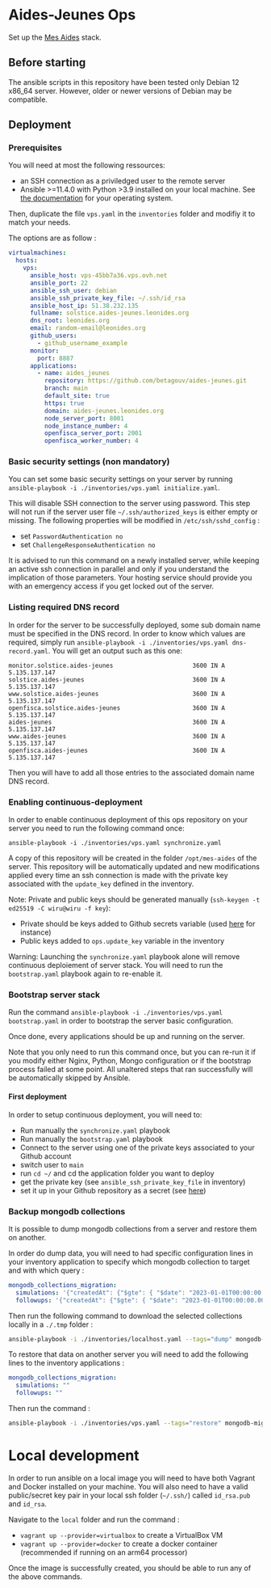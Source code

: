 # Aides-Jeunes Ops

Set up the [Mes Aides](https://mes-aides.1jeune1solution.beta.gouv.fr/) stack.

## Before starting

The ansible scripts in this repository have been tested only Debian 12 x86_64 server. However, older or newer versions of Debian may be compatible.

## Deployment

### Prerequisites

You will need at most the following ressources:
- an SSH connection as a priviledged user to the remote server
- Ansible >=11.4.0 with Python >3.9 installed on your local machine. See [the documentation](https://docs.ansible.com/ansible/latest/installation_guide/intro_installation.html#installing-ansible-on-specific-operating-systems) for your operating system.

Then, duplicate the file `vps.yaml` in the `inventories` folder and modifiy it to match your needs.

The options are as follow :
```yaml
virtualmachines:
  hosts:
    vps:
      ansible_host: vps-45bb7a36.vps.ovh.net                             # The server adress
      ansible_port: 22                                                   # The ssh port used to connect to the server
      ansible_ssh_user: debian                                           # The user name of the priviledged account on the server
      ansible_ssh_private_key_file: ~/.ssh/id_rsa                        # The path to the SSH key used to connect to the server
      ansible_host_ip: 51.38.232.135                                     # The ip of the server, used to generate DNS records
      fullname: solstice.aides-jeunes.leonides.org                       #
      dns_root: leonides.org                                             # The root of domain name use by your server
      email: random-email@leonides.org                                   # The email used to register Certbot
      github_users:                                                      # The github users that will be able to connect to the server
        - github_username_example
      monitor:                                                           # If set, a monitoring service will be deployed on specified port
        port: 8887
      applications:                                                      # List all applications that will be deployed
        - name: aides_jeunes
          repository: https://github.com/betagouv/aides-jeunes.git
          branch: main
          default_site: true
          https: true
          domain: aides-jeunes.leonides.org
          node_server_port: 8001
          node_instance_number: 4
          openfisca_server_port: 2001
          openfisca_worker_number: 4
```

### Basic security settings (non mandatory)

You can set some basic security settings on your server by running `ansible-playbook -i ./inventories/vps.yaml initialize.yaml`.

This will disable SSH connection to the server using password. This step will not run if the server user file `~/.ssh/authorized_keys` is either empty or missing. The following properties will be modified in `/etc/ssh/sshd_config` :
- set `PasswordAuthentication no`
- set `ChallengeResponseAuthentication no`

It is advised to run this command on a newly installed server, while keeping an active ssh connection in parallel and only if you understand the implication of those parameters. Your hosting service should provide you with an emergency access if you get locked out of the server.

### Listing required DNS record

In order for the server to be successfully deployed, some sub domain name must be specified in the DNS record. In order to know which values are required, simply run `ansible-playbook -i ./inventories/vps.yaml dns-record.yaml`. You will get an output such as this one:
```
monitor.solstice.aides-jeunes                      3600 IN A 5.135.137.147
solstice.aides-jeunes                              3600 IN A 5.135.137.147
www.solstice.aides-jeunes                          3600 IN A 5.135.137.147
openfisca.solstice.aides-jeunes                    3600 IN A 5.135.137.147
aides-jeunes                                       3600 IN A 5.135.137.147
www.aides-jeunes                                   3600 IN A 5.135.137.147
openfisca.aides-jeunes                             3600 IN A 5.135.137.147
```

Then you will have to add all those entries to the associated domain name DNS record.

### Enabling continuous-deployment

In order to enable continuous deployment of this ops repository on your server you need to run the following command once:
```shell
ansible-playbook -i ./inventories/vps.yaml synchronize.yaml
```

A copy of this repository will be created in the folder `/opt/mes-aides` of the server. This repository will be automatically updated and new modifications applied every time an ssh connection is made with the private key associated with the `update_key` defined in the inventory.

Note:
Private and public keys should be generated manually (`ssh-keygen -t ed25519 -C wiru@wiru -f key`):
- Private should be keys added to Github secrets variable (used [here](https://github.com/betagouv/aides-jeunes-ops/blob/9f5bd32001b1b889f580e7e14213397b7af2227b/.github/workflows/pipeline.yaml#L71) for instance)
- Public keys added to `ops.update_key` variable in the inventory

Warning: Launching the `synchronize.yaml` playbook alone will remove continuous deploiement of server stack. You will need to run the `bootstrap.yaml` playbook again to re-enable it.

### Bootstrap server stack

Run the command `ansible-playbook -i ./inventories/vps.yaml bootstrap.yaml` in order to bootstrap the server basic configuration.

Once done, every applications should be up and running on the server.

Note that you only need to run this command once, but you can re-run it if you modify either Nginx, Python, Mongo configuration or if the bootstrap process failed at some point. All unaltered steps that ran successfully will be automatically skipped by Ansible.

#### First deployment

In order to setup continuous deployment, you will need to:
- Run manually the `synchronize.yaml` playbook
- Run manually the `bootstrap.yaml` playbook
- Connect to the server using one of the private keys associated to your Github account
- switch user to `main`
- run `cd ~/` and cd the application folder you want to deploy
- get the private key (see `ansible_ssh_private_key_file` in inventory)
- set it up in your Github repository as a secret (see [here](https://github.com/betagouv/aides-jeunes/blob/400ab5f90219141b438388d58cd4f27f8fb0ebd6/.github/workflows/cd.yml#L48))

### Backup mongodb collections

It is possible to dump mongodb collections from a server and restore them on another.

In order do dump data, you will need to had specific configuration lines in your inventory application to specify which mongodb collection to target and with which query :
```yaml
mongodb_collections_migration:
  simulations: '{"createdAt": {"$gte": { "$date": "2023-01-01T00:00:00.000Z" }}}'
  followups: '{"createdAt": {"$gte": { "$date": "2023-01-01T00:00:00.000Z" }}}'
```
Then run the following command to download the selected collections locally in a `./.tmp` folder :
```bash
ansible-playbook -i ./inventories/localhost.yaml --tags="dump" mongodb-migration.yaml
```

To restore that data on another server you will need to add the following lines to the inventory applications :
```yaml
mongodb_collections_migration:
  simulations: ""
  followups: ""
```
Then run the command :
```bash
ansible-playbook -i ./inventories/vps.yaml --tags="restore" mongodb-migration.yaml
```


# Local development

In order to run ansible on a local image you will need to have both Vagrant and Docker installed on your machine. You will also need to have a valid public/secret key pair in your local ssh folder (`~/.ssh/`) called `id_rsa.pub` and `id_rsa`.

Navigate to the `local` folder and run the command :
- `vagrant up --provider=virtualbox` to create a VirtualBox VM
- `vagrant up --provider=docker` to create a docker container (recommended if running on an arm64 processor)

Once the image is successfully created, you should be able to run any of the above commands.
